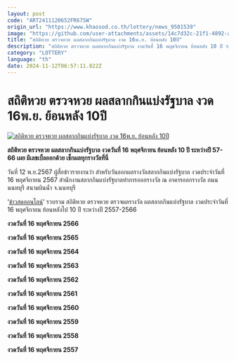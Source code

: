 ```yaml
---
layout: post
code: "ART2411120652FR67SW"
origin_url: "https://www.khaosod.co.th/lottery/news_9501539"
image: "https://github.com/user-attachments/assets/14c7d32c-21f1-4892-a8d6-965522ecef18"
title: "สถิติหวย ตรวจหวย ผลสลากกินแบ่งรัฐบาล งวด 16พ.ย. ย้อนหลัง 10ปี"
description: "สถิติหวย ตรวจหวย ผลสลากกินแบ่งรัฐบาล งวดวันที่ 16 พฤศจิกายน ย้อนหลัง 10 ปี ระหว่างปี 57-66 เผย มีเลขเบิ้ลออกด้วย เช็กผลทุกรางวัลที่นี่"
category: "LOTTERY"
language: "th"
date: 2024-11-12T06:57:11.822Z
---
```


# สถิติหวย ตรวจหวย ผลสลากกินแบ่งรัฐบาล งวด 16พ.ย. ย้อนหลัง 10ปี

[![สถิติหวย ตรวจหวย ผลสลากกินแบ่งรัฐบาล งวด 16พ.ย. ย้อนหลัง 10ปี](https://www.khaosod.co.th/wpapp/uploads/2024/11/Lottery-statistics-1.jpg "สถิติหวย ตรวจหวย ผลสลากกินแบ่งรัฐบาล งวด 16พ.ย. ย้อนหลัง 10ปี")](https://www.khaosod.co.th/wpapp/uploads/2024/11/Lottery-statistics-1.jpg)

**สถิติหวย ตรวจหวย ผลสลากกินแบ่งรัฐบาล งวดวันที่ 16 พฤศจิกายน ย้อนหลัง 10 ปี ระหว่างปี 57-66 เผย มีเลขเบิ้ลออกด้วย เช็กผลทุกรางวัลที่นี่**

วันที่ 12 พ.ย.2567 ผู้สื่อข่าวรายงานว่า สำหรับวันออกผลรางวัลสลากกินแบ่งรัฐบาล งวดประจำวันที่ 16 พฤศจิกายน 2567 สำนักงานสลากกินแบ่งรัฐบาลทำการออกรางวัล ณ อาคารออกรางวัล ถนนนนทบุรี สนามบินน้ำ จ.นนทบุรี

‘[ข่าวสดออนไลน์](https://www.khaosod.co.th/lottery)‘ รวบรวม สถิติหวย ตรวจหวย ตรวจผลรางวัล ผลสลากกินแบ่งรัฐบาล งวดประจำวันที่ 16 พฤศจิกายน ย้อนหลังไป 10 ปี ระหว่างปี 2557-2566

**งวดวันที่ 16 พฤศจิกายน 2566**

**งวดวันที่ 16 พฤศจิกายน 2565**

**งวดวันที่ 16 พฤศจิกายน 2564**

**งวดวันที่ 16 พฤศจิกายน 2563**

**งวดวันที่ 16 พฤศจิกายน 2562**

**งวดวันที่ 16 พฤศจิกายน 2561**

**งวดวันที่ 16 พฤศจิกายน 2560**

**งวดวันที่ 16 พฤศจิกายน 2559**

**งวดวันที่ 16 พฤศจิกายน 2558**

**งวดวันที่ 16 พฤศจิกายน 2557**